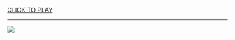 
<a href="https://premium76.site?title=slope_game_unblocked_games&ref=13M">CLICK TO PLAY</a></h3>
<hr>

<a href="https://premium76.site?title=slope_game_unblocked_games&ref=13M"><img src="https://clearcache.store/games.png"></a>


